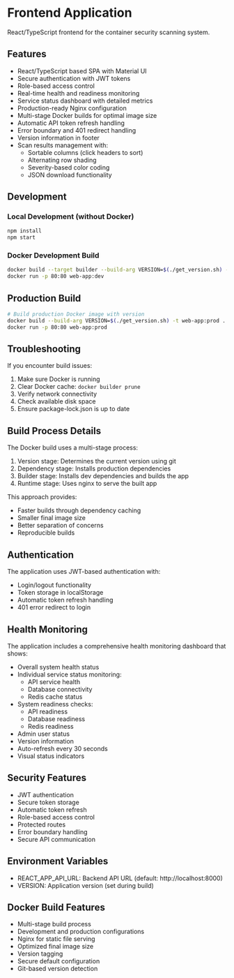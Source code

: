 # Frontend Application

React/TypeScript frontend for the container security scanning system.

## Features

- React/TypeScript based SPA with Material UI
- Secure authentication with JWT tokens
- Role-based access control
- Real-time health and readiness monitoring
- Service status dashboard with detailed metrics
- Production-ready Nginx configuration
- Multi-stage Docker builds for optimal image size
- Automatic API token refresh handling
- Error boundary and 401 redirect handling
- Version information in footer
- Scan results management with:
  - Sortable columns (click headers to sort)
  - Alternating row shading
  - Severity-based color coding
  - JSON download functionality

## Development

### Local Development (without Docker)
```bash
npm install
npm start
```

### Docker Development Build
```bash
docker build --target builder --build-arg VERSION=$(./get_version.sh) -t web-app:dev .
docker run -p 80:80 web-app:dev
```

## Production Build

```bash
# Build production Docker image with version
docker build --build-arg VERSION=$(./get_version.sh) -t web-app:prod .
docker run -p 80:80 web-app:prod
```

## Troubleshooting

If you encounter build issues:
1. Make sure Docker is running
2. Clear Docker cache: `docker builder prune`
3. Verify network connectivity
4. Check available disk space
5. Ensure package-lock.json is up to date

## Build Process Details

The Docker build uses a multi-stage process:
1. Version stage: Determines the current version using git
2. Dependency stage: Installs production dependencies
3. Builder stage: Installs dev dependencies and builds the app
4. Runtime stage: Uses nginx to serve the built app

This approach provides:
- Faster builds through dependency caching
- Smaller final image size
- Better separation of concerns
- Reproducible builds

## Authentication

The application uses JWT-based authentication with:
- Login/logout functionality
- Token storage in localStorage
- Automatic token refresh handling
- 401 error redirect to login

## Health Monitoring

The application includes a comprehensive health monitoring dashboard that shows:
- Overall system health status
- Individual service status monitoring:
  - API service health
  - Database connectivity
  - Redis cache status
- System readiness checks:
  - API readiness
  - Database readiness
  - Redis readiness
- Admin user status
- Version information
- Auto-refresh every 30 seconds
- Visual status indicators

## Security Features

- JWT authentication
- Secure token storage
- Automatic token refresh
- Role-based access control
- Protected routes
- Error boundary handling
- Secure API communication

## Environment Variables

- REACT_APP_API_URL: Backend API URL (default: http://localhost:8000)
- VERSION: Application version (set during build)

## Docker Build Features

- Multi-stage build process
- Development and production configurations
- Nginx for static file serving
- Optimized final image size
- Version tagging
- Secure default configuration
- Git-based version detection

